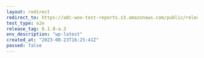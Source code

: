 ```yaml
---
layout: redirect
redirect_to: https://a8c-woo-test-reports.s3.amazonaws.com/public/release/8.1.0-a.3/wp-latest/e2e/index.html
test_type: e2e
release_tag: 8.1.0-a.3
env_description: "wp-latest"
created_at: "2023-08-23T16:25:41Z"
passed: false
---
```

